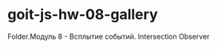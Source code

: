 # goit-js-hw-08-gallery

Folder.Модуль 8 - Всплытие событий. Intersection Observer

<!-- ! Разбей задание на несколько подзадач:

* Создание и рендер разметки по массиву данных и предоставленному шаблону.

* Реализация делегирования на галерее ul.js-gallery и получение url большого изображения.

* Открытие модального окна по клику на элементе галереи.

* Подмена значения атрибута src элемента img.lightbox__image.

*Закрытие модального окна по клику на кнопку button[data-action="close-lightbox"].

*Очистка значения атрибута src элемента img.lightbox__image. Это необходимо для того, чтобы при следующем открытии модального окна, пока грузится изображение, мы не видели предыдущее. -->
